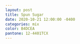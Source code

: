 ```yaml
---
layout: post
title: Spun Sugar
date: 2020-10-21 12:00:00 -0400
categories: mix
color: B4DCEA
pantone: 12-4401TCX
---
```


